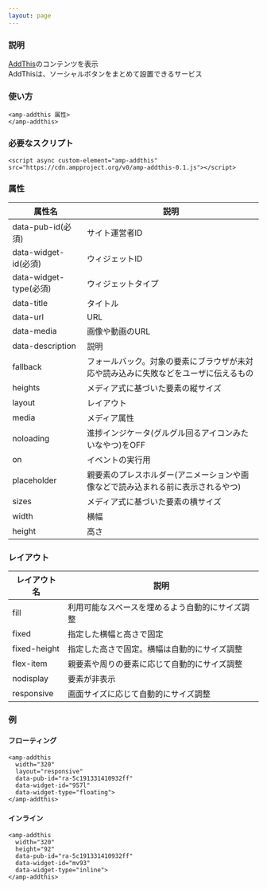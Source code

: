```yaml
---
layout: page
---
```


### 説明

[AddThis](https://www.addthis.com/)のコンテンツを表示  
AddThisは、ソーシャルボタンをまとめて設置できるサービス

### 使い方

    <amp-addthis 属性>
    </amp-addthis>

### 必要なスクリプト

    <script async custom-element="amp-addthis" src="https://cdn.ampproject.org/v0/amp-addthis-0.1.js"></script>

### 属性

| 属性名                 | 説明                                                   |
|------------------------|--------------------------------------------------------|
| data-pub-id(必須)      | サイト運営者ID                                            |
| data-widget-id(必須)   | ウィジェットID                                               |
| data-widget-type(必須) | ウィジェットタイプ                                              |
| data-title             | タイトル                                                   |
| data-url               | URL                                                    |
| data-media             | 画像や動画のURL                                          |
| data-description       | 説明                                                   |
| fallback               | フォールバック。対象の要素にブラウザが未対応や読み込みに失敗などをユーザに伝えるもの |
| heights                | メディア式に基づいた要素の縦サイズ                                 |
| layout                 | レイアウト                                                  |
| media                  | メディア属性                                               |
| noloading              | 進捗インジケータ(グルグル回るアイコンみたいなやつ)をOFF                      |
| on                     | イベントの実行用                                            |
| placeholder            | 親要素のプレスホルダー(アニメーションや画像などで読み込まれる前に表示されるやつ)    |
| sizes                  | メディア式に基づいた要素の横サイズ                                 |
| width                  | 横幅                                                   |
| height                 | 高さ                                                    |

### レイアウト

| レイアウト名      | 説明                               |
|--------------|----------------------------------|
| fill         | 利用可能なスペースを埋めるよう自動的にサイズ調整 |
| fixed        | 指定した横幅と高さで固定                |
| fixed-height | 指定した高さで固定。横幅は自動的にサイズ調整 |
| flex-item    | 親要素や周りの要素に応じて自動的にサイズ調整 |
| nodisplay    | 要素が非表示                        |
| responsive   | 画面サイズに応じて自動的にサイズ調整         |

### 例

#### フローティング

    <amp-addthis
      width="320"
      layout="responsive"
      data-pub-id="ra-5c191331410932ff"
      data-widget-id="957l"
      data-widget-type="floating">
    </amp-addthis>

#### インライン

    <amp-addthis
      width="320"
      height="92"
      data-pub-id="ra-5c191331410932ff"
      data-widget-id="mv93"
      data-widget-type="inline">
    </amp-addthis>

